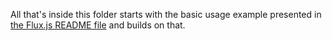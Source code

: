 All that's inside this folder starts with the basic usage example presented in [the Flux.js README file](https://github.com/FluxML/Flux.jl/blob/master/README.md) and builds on that.
